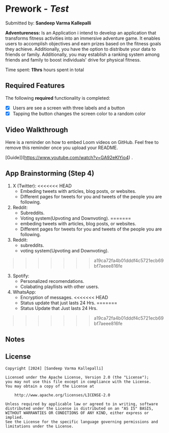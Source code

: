 # Prework - *Test*

Submitted by: **Sandeep Varma Kallepalli**

**Adventureness:** Is an Application i intend to develop an application that transforms fitness activities into an immersive adventure game. It enables users to accomplish objectives and earn prizes based on the fitness goals they achieve. Additionally, you have the option to distribute your data to friends or family. Additionally, you may establish a ranking system among friends and family to boost individuals' drive for physical fitness.

Time spent: **11hrs** hours spent in total

## Required Features

The following **required** functionality is completed:

- [x] Users are see a screen with three labels and a button
- [x] Tapping the button changes the screen color to a random color
 
## Video Walkthrough

Here is a reminder on how to embed Loom videos on GitHub. Feel free to remove this reminder once you upload your README. 

[Guide]](https://www.youtube.com/watch?v=GA92eKlYio4) .

## App Brainstorming (Step 4)
1. X (Twitter):
<<<<<<< HEAD
    - Embeding tweets with articles, blog posts, or websites.
    - Different pages for tweets for you and tweets of the people you are following.
2. Reddit:
    - Subreddits.
    - Voting system(Upvoting and Downvoting).
=======
    - embeding tweets with articles, blog posts, or websites.
    - Different pages for tweets for you and tweets of the people you are following.
2. Reddit:
    - subreddits.
    - voting system(Upvoting and Downvoting).
>>>>>>> a19ca72fa4b01dddf4c5721ecb69bf7aeee816fe
3. Spotify:
    - Personalized recomendations.
    - Colabating playllists with other users.
4. WhatsApp:
    - Encryption of messages.
<<<<<<< HEAD
    - Status update that just lasts 24 Hrs.
=======
    - Status Update that Just lasts 24 Hrs.
>>>>>>> a19ca72fa4b01dddf4c5721ecb69bf7aeee816fe
## Notes

 

## License

    Copyright [2024] [Sandeep Varma Kallepalli]

    Licensed under the Apache License, Version 2.0 (the "License");
    you may not use this file except in compliance with the License.
    You may obtain a copy of the License at

        http://www.apache.org/licenses/LICENSE-2.0

    Unless required by applicable law or agreed to in writing, software
    distributed under the License is distributed on an "AS IS" BASIS,
    WITHOUT WARRANTIES OR CONDITIONS OF ANY KIND, either express or implied.
    See the License for the specific language governing permissions and
    limitations under the License.
